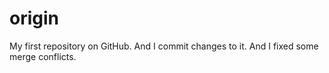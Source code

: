 origin
======

My first repository on GitHub.
And I commit changes to it.
And I fixed some merge conflicts.
